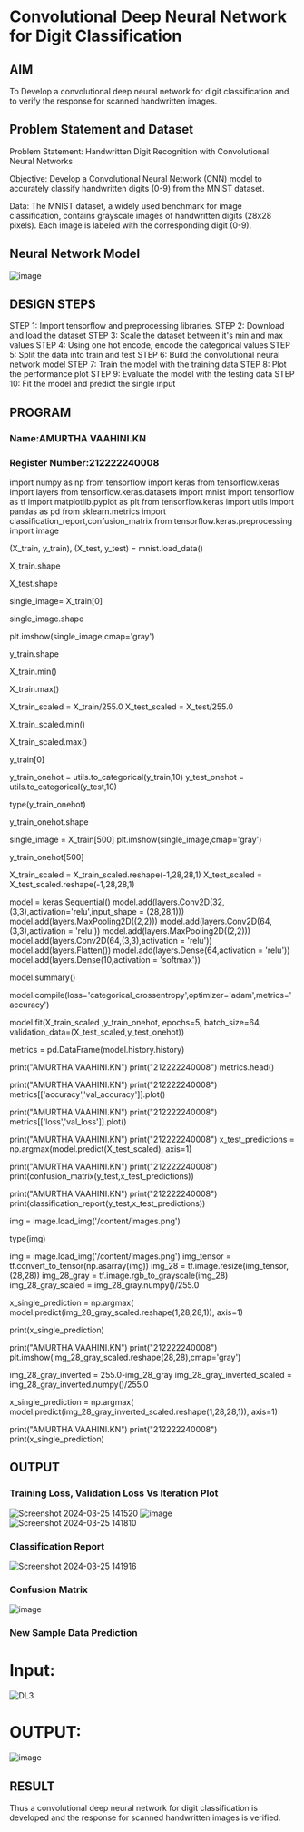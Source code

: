 # Convolutional Deep Neural Network for Digit Classification

## AIM

To Develop a convolutional deep neural network for digit classification and to verify the response for scanned handwritten images.

## Problem Statement and Dataset
Problem Statement: Handwritten Digit Recognition with Convolutional Neural Networks

Objective: Develop a Convolutional Neural Network (CNN) model to accurately classify handwritten digits (0-9) from the MNIST dataset.

Data: The MNIST dataset, a widely used benchmark for image classification, contains grayscale images of handwritten digits (28x28 pixels). Each image is labeled with the corresponding digit (0-9).

## Neural Network Model
![image](https://github.com/amurthavaahininagarajan/mnist-classification/assets/118679102/d99e90d0-ef52-44e5-801f-c66c2aafbcd0)


## DESIGN STEPS
STEP 1: Import tensorflow and preprocessing libraries.
STEP 2: Download and load the dataset
STEP 3: Scale the dataset between it's min and max values
STEP 4: Using one hot encode, encode the categorical values
STEP 5: Split the data into train and test
STEP 6: Build the convolutional neural network model
STEP 7: Train the model with the training data
STEP 8: Plot the performance plot
STEP 9: Evaluate the model with the testing data
STEP 10: Fit the model and predict the single input


## PROGRAM

### Name:AMURTHA VAAHINI.KN
### Register Number:212222240008
import numpy as np
from tensorflow import keras
from tensorflow.keras import layers
from tensorflow.keras.datasets import mnist
import tensorflow as tf
import matplotlib.pyplot as plt
from tensorflow.keras import utils
import pandas as pd
from sklearn.metrics import classification_report,confusion_matrix
from tensorflow.keras.preprocessing import image

(X_train, y_train), (X_test, y_test) = mnist.load_data()

X_train.shape

X_test.shape

single_image= X_train[0]

single_image.shape

plt.imshow(single_image,cmap='gray')

y_train.shape

X_train.min()

X_train.max()

X_train_scaled = X_train/255.0
X_test_scaled = X_test/255.0

X_train_scaled.min()

X_train_scaled.max()

y_train[0]

y_train_onehot = utils.to_categorical(y_train,10)
y_test_onehot = utils.to_categorical(y_test,10)

type(y_train_onehot)

y_train_onehot.shape

single_image = X_train[500]
plt.imshow(single_image,cmap='gray')

y_train_onehot[500]

X_train_scaled = X_train_scaled.reshape(-1,28,28,1)
X_test_scaled = X_test_scaled.reshape(-1,28,28,1)

model = keras.Sequential()
model.add(layers.Conv2D(32,(3,3),activation='relu',input_shape = (28,28,1)))
model.add(layers.MaxPooling2D((2,2)))
model.add(layers.Conv2D(64,(3,3),activation = 'relu'))
model.add(layers.MaxPooling2D((2,2)))
model.add(layers.Conv2D(64,(3,3),activation = 'relu'))
model.add(layers.Flatten())
model.add(layers.Dense(64,activation = 'relu'))
model.add(layers.Dense(10,activation = 'softmax'))

model.summary()

model.compile(loss='categorical_crossentropy',optimizer='adam',metrics='accuracy')

model.fit(X_train_scaled ,y_train_onehot, epochs=5,
          batch_size=64,
          validation_data=(X_test_scaled,y_test_onehot))

metrics = pd.DataFrame(model.history.history)

print("AMURTHA VAAHINI.KN")
print("212222240008")
metrics.head()

print("AMURTHA VAAHINI.KN")
print("212222240008")
metrics[['accuracy','val_accuracy']].plot()

print("AMURTHA VAAHINI.KN")
print("212222240008")
metrics[['loss','val_loss']].plot()

print("AMURTHA VAAHINI.KN")
print("212222240008")
x_test_predictions = np.argmax(model.predict(X_test_scaled), axis=1)

print("AMURTHA VAAHINI.KN")
print("212222240008")
print(confusion_matrix(y_test,x_test_predictions))

print("AMURTHA VAAHINI.KN")
print("212222240008")
print(classification_report(y_test,x_test_predictions))

img = image.load_img('/content/images.png')

type(img)

img = image.load_img('/content/images.png')
img_tensor = tf.convert_to_tensor(np.asarray(img))
img_28 = tf.image.resize(img_tensor,(28,28))
img_28_gray = tf.image.rgb_to_grayscale(img_28)
img_28_gray_scaled = img_28_gray.numpy()/255.0

x_single_prediction = np.argmax(
    model.predict(img_28_gray_scaled.reshape(1,28,28,1)),
     axis=1)

print(x_single_prediction)

print("AMURTHA VAAHINI.KN")
print("212222240008")
plt.imshow(img_28_gray_scaled.reshape(28,28),cmap='gray')

img_28_gray_inverted = 255.0-img_28_gray
img_28_gray_inverted_scaled = img_28_gray_inverted.numpy()/255.0

x_single_prediction = np.argmax(
    model.predict(img_28_gray_inverted_scaled.reshape(1,28,28,1)),
     axis=1)

print("AMURTHA VAAHINI.KN")
print("212222240008")
print(x_single_prediction)

## OUTPUT

### Training Loss, Validation Loss Vs Iteration Plot
![Screenshot 2024-03-25 141520](https://github.com/amurthavaahininagarajan/mnist-classification/assets/118679102/02629c82-9bd9-4a06-9a39-0c5231f2b578)
![image](https://github.com/amurthavaahininagarajan/mnist-classification/assets/118679102/ccf328e8-b101-4bfe-8a73-1ff7ec998df3)
![Screenshot 2024-03-25 141810](https://github.com/amurthavaahininagarajan/mnist-classification/assets/118679102/21143026-3024-45c1-8bdd-d7666e03d465)


### Classification Report
![Screenshot 2024-03-25 141916](https://github.com/amurthavaahininagarajan/mnist-classification/assets/118679102/85536047-6d0c-4a65-9285-ae4a668ad080)



### Confusion Matrix
![image](https://github.com/amurthavaahininagarajan/mnist-classification/assets/118679102/f54fd213-5e35-420f-89e5-e2603f8740b1)


### New Sample Data Prediction
# Input:
![DL3](https://github.com/amurthavaahininagarajan/mnist-classification/assets/118679102/247a8e66-7669-47e4-80ff-7a22aab23ccb)
# OUTPUT:
![image](https://github.com/amurthavaahininagarajan/mnist-classification/assets/118679102/600756ee-1fd4-4f47-a839-8ca5ff93672c)



## RESULT
Thus a convolutional deep neural network for digit classification is developed and the response for scanned handwritten images is verified.
